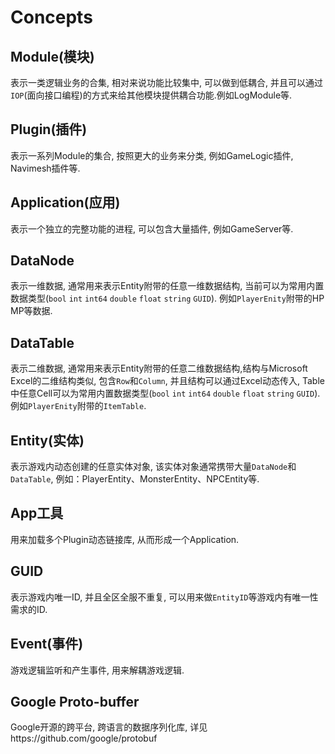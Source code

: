 # Concepts

## Module(模块)

表示一类逻辑业务的合集, 相对来说功能比较集中, 可以做到低耦合, 并且可以通过`IOP`(面向接口编程)的方式来给其他模块提供耦合功能.例如LogModule等.

## Plugin(插件)

表示一系列Module的集合, 按照更大的业务来分类, 例如GameLogic插件, Navimesh插件等.

## Application(应用)

表示一个独立的完整功能的进程, 可以包含大量插件, 例如GameServer等.

## DataNode

表示一维数据, 通常用来表示Entity附带的任意一维数据结构, 当前可以为常用内置数据类型(`bool` `int` `int64` `double` `float` `string` `GUID`). 例如`PlayerEnity`附带的HP MP等数据.

## DataTable

表示二维数据, 通常用来表示Entity附带的任意二维数据结构,结构与Microsoft Excel的二维结构类似, 包含`Row`和`Column`, 并且结构可以通过Excel动态传入, Table中任意Cell可以为常用内置数据类型(`bool` `int` `int64` `double` `float` `string` `GUID`). 例如`PlayerEnity`附带的`ItemTable`.

## Entity(实体)

表示游戏内动态创建的任意实体对象, 该实体对象通常携带大量`DataNode`和`DataTable`, 例如：PlayerEntity、MonsterEntity、NPCEntity等.

## App工具

用来加载多个Plugin动态链接库, 从而形成一个Application.

## GUID

表示游戏内唯一ID, 并且全区全服不重复, 可以用来做`EntityID`等游戏内有唯一性需求的ID.

## Event(事件)

游戏逻辑监听和产生事件, 用来解耦游戏逻辑.

## Google Proto-buffer

Google开源的跨平台, 跨语言的数据序列化库, 详见https://github.com/google/protobuf
